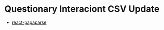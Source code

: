 # Questionary Interaciont CSV Update
- [react-papaparse](https://www.npmjs.com/package/react-papaparse)